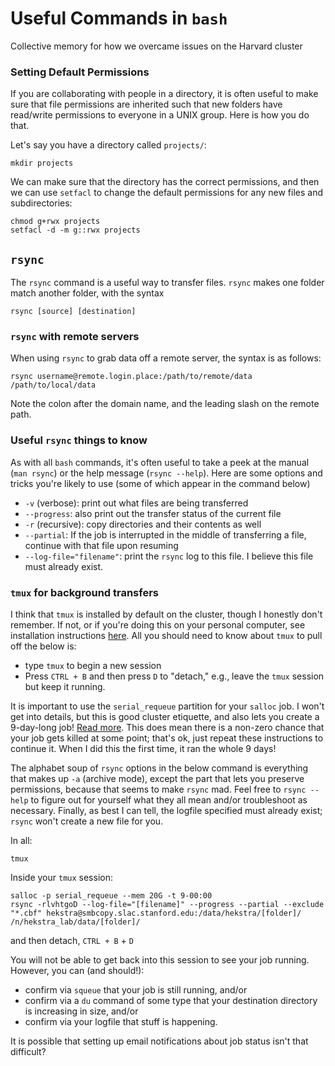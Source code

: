 # Useful Commands in `bash`
Collective memory for how we overcame issues on the Harvard cluster

### Setting Default Permissions

If you are collaborating with people in a directory, it is often useful to
make sure that file permissions are inherited such that new folders have
read/write permissions to everyone in a UNIX group. Here is how you do that.

Let's say you have a directory called `projects/`:

```
mkdir projects
```

We can make sure that the directory has the correct permissions, and then we
can use `setfacl` to change the default permissions for any new files and subdirectories:

```
chmod g+rwx projects
setfacl -d -m g::rwx projects
```

## `rsync`

The `rsync` command is a useful way to transfer files. `rsync` makes one folder match another folder, with the syntax 

```
rsync [source] [destination]
```

### `rsync` with remote servers

When using `rsync` to grab data off a remote server, the syntax is as follows:

```
rsync username@remote.login.place:/path/to/remote/data /path/to/local/data
```

Note the colon after the domain name, and the leading slash on the remote path.

### Useful `rsync` things to know

As with all `bash` commands, it's often useful to take a peek at the manual (`man rsync`) or the help message (`rsync --help`). Here are some options and tricks you're likely to use (some of which appear in the command below)

 - `-v` (verbose): print out what files are being transferred
 - `--progress`: also print out the transfer status of the current file
 - `-r` (recursive): copy directories and their contents as well
 - `--partial`: If the job is interrupted in the middle of transferring a file, continue with that file upon resuming
 - `--log-file="filename"`: print the `rsync` log to this file. I believe this file must already exist.

### `tmux` for background transfers

I think that `tmux` is installed by default on the cluster, though I honestly don't remember. If not, or if you're doing this on your personal computer, see installation instructions [here](https://github.com/tmux/tmux/wiki/Installing). All you should need to know about `tmux` to pull off the below is:

 - type `tmux` to begin a new session
 - Press `CTRL + B` and then press `D` to "detach," e.g., leave the `tmux` session but keep it running.

It is important to use the `serial_requeue` partition for your `salloc` job. I won't get into details, but this is good cluster etiquette, and also lets you create a 9-day-long job! [Read more](https://docs.rc.fas.harvard.edu/kb/running-jobs/). This does mean there is a non-zero chance that your job gets killed at some point; that's ok, just repeat these instructions to continue it. When I did this the first time, it ran the whole 9 days!

The alphabet soup of `rsync` options in the below command is everything that makes up `-a` (archive mode), except the part that lets you preserve permissions, because that seems to make `rsync` mad. Feel free to `rsync --help` to figure out for yourself what they all mean and/or troubleshoot as necessary. Finally, as best I can tell, the logfile specified must already exist; `rsync` won't create a new file for you.

In all:

```
tmux
```

Inside your `tmux` session:

```
salloc -p serial_requeue --mem 20G -t 9-00:00
rsync -rlvhtgoD --log-file="[filename]" --progress --partial --exclude "*.cbf" hekstra@smbcopy.slac.stanford.edu:/data/hekstra/[folder]/ /n/hekstra_lab/data/[folder]/
```

and then detach, `CTRL + B` + `D`

You will not be able to get back into this session to see your job running. However, you can (and should!):

 - confirm via `squeue` that your job is still running, and/or
 - confirm via a `du` command of some type that your destination directory is increasing in size, and/or
 - confirm via your logfile that stuff is happening.

It is possible that setting up email notifications about job status isn't that difficult?
